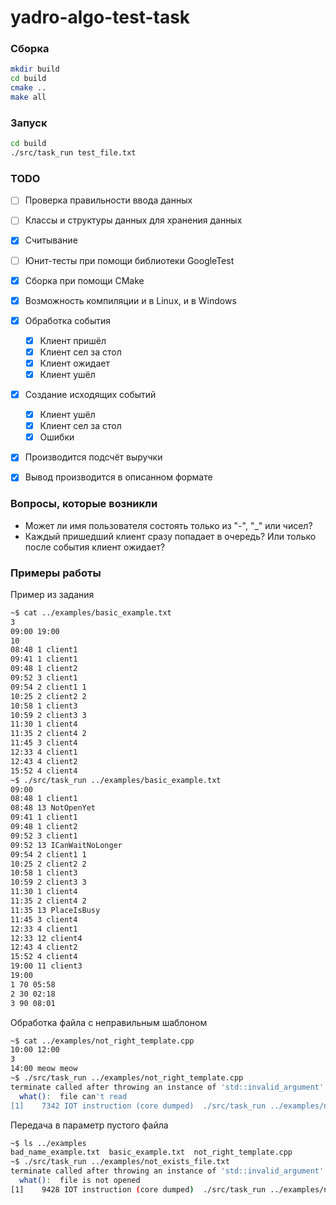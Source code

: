 # yadro-algo-test-task

### Сборка

``` bash
mkdir build
cd build
cmake ..
make all
```

### Запуск

``` bash
cd build
./src/task_run test_file.txt
```

### TODO

- [ ] Проверка правильности ввода данных
- [ ] Классы и структуры данных для хранения данных
- [x] Считывание
- [ ] Юнит-тесты при помощи библиотеки GoogleTest
- [x] Сборка при помощи CMake
- [x] Возможность компиляции и в Linux, и в Windows
- [x] Обработка события
    - [x] Клиент пришёл
    - [x] Клиент сел за стол
    - [x] Клиент ожидает
    - [x] Клиент ушёл
- [x] Создание исходящих событий
    - [x] Клиент ушёл
    - [x] Клиент сел за стол
    - [x] Ошибки
- [x] Производится подсчёт выручки
- [x] Вывод производится в описанном формате


### Вопросы, которые возникли

- Может ли имя пользователя состоять только из "-", "\_" или чисел?
- Каждый пришедший клиент сразу попадает в очередь? Или только после события клиент ожидает?


### Примеры работы

Пример из задания

``` bash
~$ cat ../examples/basic_example.txt
3
09:00 19:00
10
08:48 1 client1
09:41 1 client1
09:48 1 client2
09:52 3 client1
09:54 2 client1 1
10:25 2 client2 2
10:58 1 client3
10:59 2 client3 3
11:30 1 client4
11:35 2 client4 2
11:45 3 client4
12:33 4 client1
12:43 4 client2
15:52 4 client4
~$ ./src/task_run ../examples/basic_example.txt
09:00
08:48 1 client1
08:48 13 NotOpenYet
09:41 1 client1
09:48 1 client2
09:52 3 client1
09:52 13 ICanWaitNoLonger
09:54 2 client1 1
10:25 2 client2 2
10:58 1 client3
10:59 2 client3 3
11:30 1 client4
11:35 2 client4 2
11:35 13 PlaceIsBusy
11:45 3 client4
12:33 4 client1
12:33 12 client4
12:43 4 client2
15:52 4 client4
19:00 11 client3
19:00
1 70 05:58
2 30 02:18
3 90 08:01
```

Обработка файла с неправильным шаблоном

``` bash
~$ cat ../examples/not_right_template.cpp
10:00 12:00
3
14:00 meow meow
~$ ./src/task_run ../examples/not_right_template.cpp 
terminate called after throwing an instance of 'std::invalid_argument'
  what():  file can't read
[1]    7342 IOT instruction (core dumped)  ./src/task_run ../examples/not_right_template.cpp  
```


Передача в параметр пустого файла

``` bash
~$ ls ../examples
bad_name_example.txt  basic_example.txt  not_right_template.cpp
~$ ./src/task_run ../examples/not_exists_file.txt         
terminate called after throwing an instance of 'std::invalid_argument'
  what():  file is not opened
[1]    9428 IOT instruction (core dumped)  ./src/task_run ../examples/not_exists_file.txt > output
```
